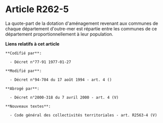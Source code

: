 # Article R262-5

La quote-part de la dotation d'aménagement revenant aux communes de chaque département d'outre-mer est répartie entre les
communes de ce département proportionnellement à leur population.

**Liens relatifs à cet article**

	**Codifié par**:

	  - Décret n°77-91 1977-01-27

	**Modifié par**:

	  - Décret n°94-704 du 17 août 1994 - art. 4 ()

	**Abrogé par**:

	  - Décret n°2000-318 du 7 avril 2000 - art. 4 (V)

	**Nouveaux textes**:

	  - Code général des collectivités territoriales - art. R2563-4 (V)
